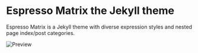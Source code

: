 # Espresso Matrix the Jekyll theme

Espresso Matrix is a Jekyll theme with diverse expression styles and nested page index/post categories.

![Preview](assets/media/site-preview.jpg)
